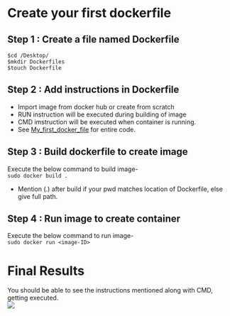 # Create your first dockerfile

## Step 1 : Create a file named Dockerfile
```
$cd /Desktop/
$mkdir Dockerfiles
$touch Dockerfile
```

## Step 2 : Add instructions in Dockerfile
* Import image from docker hub or create from scratch
* RUN instruction will be executed during building of image
* CMD imstruction will be executed when container is running.
* See [My_first_docker_file](https://github.com/purvasingh96/Extra-work/blob/master/Docker/My_first_dockerfile/Dockerfile) for entire code.

## Step 3 : Build dockerfile to create image
Execute the below command to build image-<br>
`sudo docker build .`
* Mention (.) after build if your pwd matches location of Dockerfile, else give full path.

## Step 4 : Run image to create container
Execute the below command to run image-<br>
`sudo docker run <image-ID>`

# Final Results
You should be able to see the instructions mentioned along with CMD, getting executed.<br>
<img src="./images/My_first_dockerfile/11.first_docker_image.png"></img>

